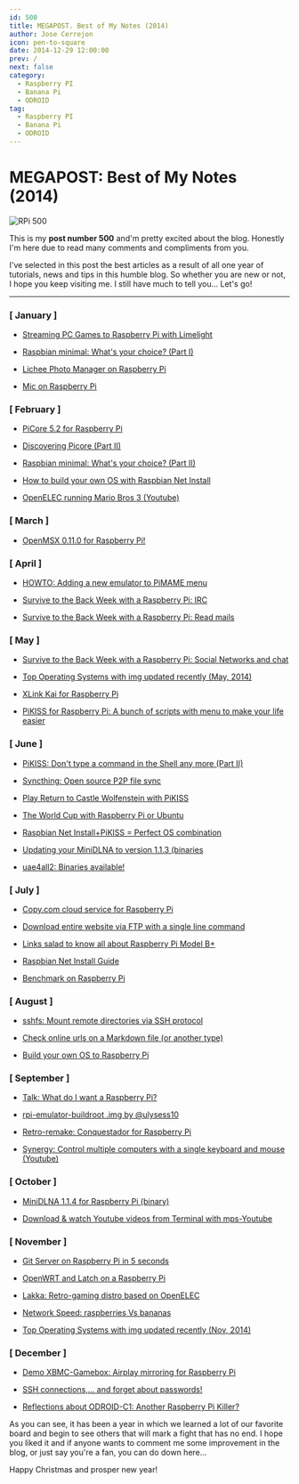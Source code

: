 ```yaml
---
id: 500
title: MEGAPOST. Best of My Notes (2014)
author: Jose Cerrejon
icon: pen-to-square
date: 2014-12-29 12:00:00
prev: /
next: false
category:
  - Raspberry PI
  - Banana Pi
  - ODROID
tag:
  - Raspberry PI
  - Banana Pi
  - ODROID
---
```


# MEGAPOST: Best of My Notes (2014)

![RPi 500](/images/2014/12/RPi500.png)

This is my **post number 500** and'm pretty excited about the blog. Honestly I'm here due to read many comments and compliments from you.

I've selected in this post the best articles as a result of all one year of tutorials, news and tips in this humble blog. So whether you are new or not, I hope you keep visiting me. I still have much to tell you... Let's go!

- - -
### [ January ]

* [Streaming PC Games to Raspberry Pi with Limelight](/post.php?id=347)

* [Raspbian minimal: What's your choice? (Part I)](/post.php?id=348)

* [Lichee Photo Manager on Raspberry Pi](/post.php?id=357)

* [Mic on Raspberry Pi](/post.php?id=359)

### [ February ]

* [PiCore 5.2 for Raspberry Pi](/post.php?id=360)

* [Discovering Picore (Part II)](/post.php?id=361)

* [Raspbian minimal: What's your choice? (Part II)](/post.php?id=363)

* [How to build your own OS with Raspbian Net Install](/post.php?id=364)

* [OpenELEC running Mario Bros 3 (Youtube)](/post.php?id=369)

### [ March ]

* [OpenMSX 0.11.0 for Raspberry Pi!](/post.php?id=382)

### [ April ]

* [HOWTO: Adding a new emulator to PiMAME menu](/post.php?id=386)

* [Survive to the Back Week with a Raspberry Pi: IRC](/post.php?id=393)

* [Survive to the Back Week with a Raspberry Pi: Read mails](/post.php?id=394)

### [ May ]

* [Survive to the Back Week with a Raspberry Pi: Social Networks and chat](/post.php?id=396)

* [Top Operating Systems with img updated recently (May, 2014)](/post.php?id=400)

* [XLink Kai for Raspberry Pi](/post.php?id=406)

* [PiKISS for Raspberry Pi: A bunch of scripts with menu to make your life easier](/post.php?id=409)

### [ June ]

* [PiKISS: Don't type a command in the Shell any more (Part II)](/post.php?id=411)

* [Syncthing: Open source P2P file sync](/post.php?id=412)

* [Play Return to Castle Wolfenstein with PiKISS](/post.php?id=414)

* [The World Cup with Raspberry Pi or Ubuntu](/post.php?id=417)

* [Raspbian Net Install+PiKISS = Perfect OS combination](/post.php?id=422)

* [Updating your MiniDLNA to version 1.1.3 (binaries](/post.php?id=423)

* [uae4all2: Binaries available!](/post.php?id=425)

### [ July ]

* [Copy.com cloud service for Raspberry Pi](/post.php?id=427)

* [Download entire website via FTP with a single line command](/post.php?id=428)

* [Links salad to know all about Raspberry Pi Model B+](/post.php?id=431)

* [Raspbian Net Install Guide](/post.php?id=433)

* [Benchmark on Raspberry Pi](/post.php?id=435)

### [ August ]

* [sshfs: Mount remote directories via SSH protocol](/post.php?id=438)

* [Check online urls on a Markdown file (or another type)](/post.php?id=439)

* [Build your own OS to Raspberry Pi](/post.php?id=441)

### [ September ]

* [Talk: What do I want a Raspberry Pi?](/post.php?id=449)

* [rpi-emulator-buildroot .img by @ulysess10](/post.php?id=452)

* [Retro-remake: Conquestador for Raspberry Pi](/post.php?id=453)

* [Synergy: Control multiple computers with a single keyboard and mouse (Youtube)](/post.php?id=456)

### [ October ]

* [MiniDLNA 1.1.4 for Raspberry Pi (binary)](/post.php?id=466)

* [Download & watch Youtube videos from Terminal with mps-Youtube](/post.php?id=471)

### [ November ]

* [Git Server on Raspberry Pi in 5 seconds](/post.php?id=476)

* [OpenWRT and Latch on a Raspberry Pi](/post.php?id=477)

* [Lakka: Retro-gaming distro based on OpenELEC](/post.php?id=481)

* [Network Speed: raspberries Vs bananas](/post.php?id=483)

* [Top Operating Systems with img updated recently (Nov, 2014)](/post.php?id=484)

### [ December ]

* [Demo XBMC-Gamebox: Airplay mirroring for Raspberry Pi](/post.php?id=490)

* [SSH connections,... and forget about passwords!](/post.php?id=492)

* [Reflections about ODROID-C1: Another Raspberry Pi Killer?](/post.php?id=493)

As you can see, it has been a year in which we learned a lot of our favorite board and begin to see others that will mark a fight that has no end. I hope you liked it and if anyone wants to comment me some improvement in the blog, or just say you're a fan, you can do down here...

Happy Christmas and prosper new year!